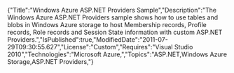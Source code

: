 {"Title":"Windows Azure ASP.NET Providers Sample","Description":"The Windows Azure ASP.NET Providers sample shows how to use tables and blobs in Windows Azure storage to host Membership records, Profile records, Role records and Session State information with custom ASP.NET Providers.","IsPublished":true,"ModifiedDate":"2011-07-29T09:30:55.627","License":"Custom","Requires":"Visual Studio 2010","Technologies":"Microsoft Azure,","Topics":"ASP.NET,Windows Azure Storage,ASP.NET Providers,"}